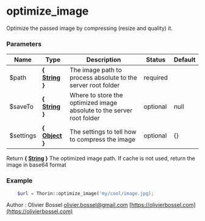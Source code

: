# optimize_image

Optimize the passed image by compressing (resize and quality) it.


### Parameters
Name  |  Type  |  Description  |  Status  |  Default
------------  |  ------------  |  ------------  |  ------------  |  ------------
$path  |  **{ [String](http://php.net/manual/en/language.types.string.php) }**  |  The image path to process absolute to the server root folder  |  required  |
$saveTo  |  **{ [String](http://php.net/manual/en/language.types.string.php) }**  |  Where to store the optimized image absolute to the server root folder  |  optional  |  null
$settings  |  **{ [Object](http://php.net/manual/en/language.types.object.php) }**  |  The settings to tell how to compress the image  |  optional  |  {}

Return **{ [String](http://php.net/manual/en/language.types.string.php) }** The optimized image path. If cache is not used, return the image in base64 format

### Example
```php
	$url = Thorin::optimize_image('my/cool/image.jpg);
```
Author : Olivier Bossel [olivier.bossel@gmail.com](mailto:olivier.bossel@gmail.com) [https://olivierbossel.com](https://olivierbossel.com)